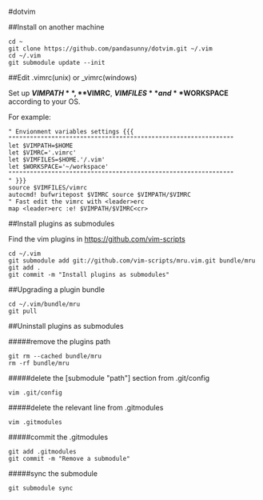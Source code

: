 #dotvim

##Install on another machine

    cd ~
    git clone https://github.com/pandasunny/dotvim.git ~/.vim
    cd ~/.vim
    git submodule update --init

##Edit .vimrc(unix) or _vimrc(windows)

Set up **$VIMPATH**, **$VIMRC**, **$VIMFILES** and **$WORKSPACE** according to your OS.

For example:

    " Envionment variables settings {{{
    """""""""""""""""""""""""""""""""""""""""""""""""""""""""""""""
    let $VIMPATH=$HOME
    let $VIMRC='.vimrc'
    let $VIMFILES=$HOME.'/.vim'
    let $WORKSPACE='~/workspace'
    """""""""""""""""""""""""""""""""""""""""""""""""""""""""""""""
    " }}}
    source $VIMFILES/vimrc
    autocmd! bufwritepost $VIMRC source $VIMPATH/$VIMRC
    " Fast edit the vimrc with <leader>erc
    map <leader>erc :e! $VIMPATH/$VIMRC<cr>

##Install plugins as submodules

Find the vim plugins in https://github.com/vim-scripts

    cd ~/.vim
    git submodule add git://github.com/vim-scripts/mru.vim.git bundle/mru
    git add .
    git commit -m "Install plugins as submodules"

##Upgrading a plugin bundle

    cd ~/.vim/bundle/mru
    git pull

##Uninstall plugins as submodules

#####remove the plugins path

    git rm --cached bundle/mru
    rm -rf bundle/mru

#####delete the [submodule "path"] section from .git/config

    vim .git/config

#####delete the relevant line from .gitmodules

    vim .gitmodules

#####commit the .gitmodules

    git add .gitmodules
    git commit -m "Remove a submodule"

#####sync the submodule

    git submodule sync



